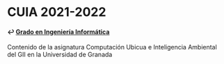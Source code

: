 # CUIA 2021-2022
#### ↩️ [Grado en Ingeniería Informática](https://github.com/clarasdfgh/GII)

Contenido de la asignatura Computación Ubicua e Inteligencia Ambiental del GII en la Universidad de Granada

